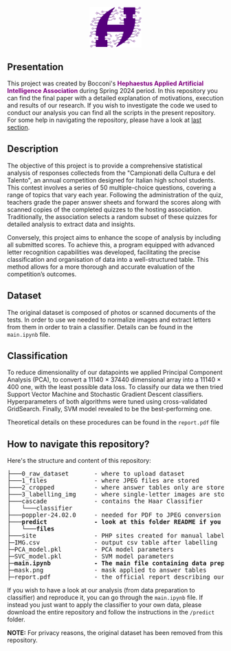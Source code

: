 <p align="center">
    <img src="logo_cropped.png" width=120>
</p>

## Presentation
This project was created by Bocconi's **<font color="purple">Hephaestus Applied Artificial Intelligence Association</font>** during Spring 2024 period. In this repository you can find the final paper with a detailed explanation of motivations, execution and results of our research. If you wish to investigate the code we used to conduct our analysis you can find all the scripts in the present repository. For some help in navigating the repository, please have a look at [last section](#navigator).

## Description
The objective of this project is to provide a comprehensive statistical analysis of responses collecteds from the "Campionati della Cultura e del Talento", an annual competition designed for Italian high school students. This contest involves a series of 50 multiple-choice questions, covering a range of topics that vary each year. Following the administration of the quiz, teachers grade the paper answer sheets and forward the scores along with scanned copies of the completed quizzes to the hosting association. Traditionally, the association selects a random subset of these quizzes for detailed analysis to extract data and insights.

Conversely, this project aims to enhance the scope of analysis by including all submitted scores. To achieve this, a program equipped with advanced letter recognition capabilities was developed, facilitating the precise classification and organisation of data into a well-structured table. This method allows for a more thorough and accurate evaluation of the competition’s outcomes.

## Dataset
The original dataset is composed of photos or scanned documents of the tests. In order to use we needed to normalize images and extract letters from them in order to train a classifier. Details can be found in the <code>main.ipynb</code> file. 

## Classification
To reduce dimensionality of our datapoints we applied Principal Component Analysis (PCA), to convert a 11140 × 37440 dimensional array into a 11140 × 400 one, with the least possible data loss.
To classify our data we then tried Support Vector Machine and Stochastic Gradient Descent classifiers. Hyperparameters of both algorithms were tuned using cross-validated GridSearch. Finally, SVM model revealed to be the best-performing one. 

Theoretical details on these procedures can be found in the <code>report.pdf</code> file



## How to navigate this repository? <a name="navigator"></a>
Here's the structure and content of this repository:

<pre>
├───0_raw_dataset       - where to upload dataset
├───1_files             - where JPEG files are stored
├───2_cropped           - where answer tables only are stored
├───3_labelling_img     - where single-letter images are stored
├───cascade             - contains the Haar Classifier
│   └───classifier
├───poppler-24.02.0     - needed for PDF to JPEG conversion
├───<b>predict             - look at this folder README if you want to use the trained classifier
│   └───files</b>
├───site                - PHP sites created for manual labelling
├─IMG.csv               - output csv table after labelling
├─PCA_model.pkl         - PCA model parameters
├─SVC_model.pkl         - SVM model parameters
├─<b>main.ipynb            - The main file containing data preprocessing, analysis and classifier training, testing</b>
├─mask.png              - mask applied to answer tables
├─report.pdf            - the official report describing our work
</pre>

If you wish to have a look at our analysis (from data preparation to classifier) and reproduce it, you can go through the <code>main.ipynb</code> file. If instead you just want to apply the classifier to your own data, please download the entire repository and follow the instructions in the <code>/predict</code> folder.

**NOTE:** For privacy reasons, the original dataset has been removed from this repository.
